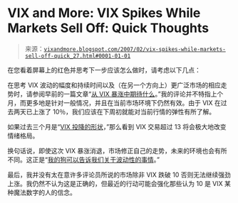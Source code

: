 <!--yml

category: 未分类

date: 2024-05-18 15:57:24

-->

# VIX and More: VIX Spikes While Markets Sell Off: Quick Thoughts

> 来源：[`vixandmore.blogspot.com/2007/02/vix-spikes-while-markets-sell-off-quick_27.html#0001-01-01`](http://vixandmore.blogspot.com/2007/02/vix-spikes-while-markets-sell-off-quick_27.html#0001-01-01)

在您看着屏幕上的红色并思考下一步应该怎么做时，请考虑以下几点：

在思考 VIX 波动的幅度和持续时间以及（在另一个方向上）更广泛市场的相应走势时，请参阅早前的一篇文章“[从 VIX 暴涨中期待什么](http://vixandmore.blogspot.com/2007/01/what-to-expect-from-vix-spike.html)。”我的评论并不特指上个月，而更多地是针对一般情况，并且在当前市场环境下仍然有效。由于 VIX 在过去两天已上涨了 10％，我们应该在下周初就能对当前行情的弹性有所了解。

如果过去三个月是“[VIX 投降的形状](http://vixandmore.blogspot.com/2007/02/shape-of-capitulation-in-vix.html)，”那么看到 VIX 交易超过 13 将会极大地改变情绪格局。

换句话说，即使这次 VIX 暴涨消退，市场修正自己的走势，未来的环境也会有所不同。这正是“[我的狗可以告诉我们关于波动性的事情](http://vixandmore.blogspot.com/2007/02/shape-of-capitulation-in-vix.html)。”

最后，我并没有太在意许多评论员所说的市场除非 VIX 跌破 10 否则无法继续强劲上涨。我仍然不认为这是正确的，但最近的行动可能会强化那些认为 10 是 VIX 某种魔法数字的人的信念。

